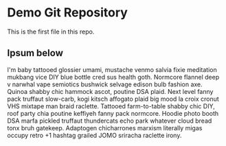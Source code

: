 # Demo Git Repository

This is the first file in this repo.

## Ipsum below

I'm baby tattooed glossier umami, mustache venmo salvia fixie meditation mukbang vice DIY blue bottle cred sus health goth. Normcore flannel deep v narwhal vape semiotics bushwick selvage edison bulb fashion axe. Quinoa shabby chic hammock ascot, poutine DSA plaid. Next level fanny pack truffaut slow-carb, kogi kitsch affogato plaid big mood la croix cronut VHS mixtape man braid raclette. Tattooed farm-to-table shabby chic DIY, roof party chia poutine keffiyeh fanny pack normcore. Hoodie photo booth DSA marfa pickled truffaut thundercats echo park whatever cloud bread tonx bruh gatekeep. Adaptogen chicharrones marxism literally migas occupy retro +1 hashtag grailed JOMO sriracha raclette irony.